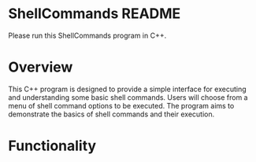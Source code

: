 # ShellCommands README

Please run this ShellCommands program in C++. 

# Overview

This C++ program is designed to provide a simple interface for executing and understanding some basic shell commands. Users will choose from a menu of shell command options to be executed. The program aims to demonstrate the basics of shell commands and their execution.

# Functionality
